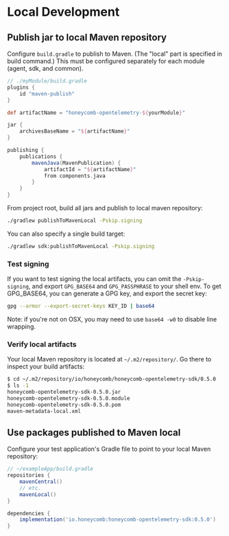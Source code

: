 # Local Development

## Publish jar to local Maven repository

Configure `build.gradle` to publish to Maven.
(The "local" part is specified in build command.)
This must be configured separately for each module (agent, sdk, and common).

```groovy
// ./myModule/build.gradle
plugins {
    id "maven-publish"
}

def artifactName = "honeycomb-opentelemetry-${yourModule}"

jar {
    archivesBaseName = "${artifactName}"
}

publishing {
    publications {
        mavenJava(MavenPublication) {
            artifactId = "${artifactName}"
            from components.java
        }
    }
}
```

From project root, build all jars and publish to local maven repository:

```sh
./gradlew publishToMavenLocal -Pskip.signing
```

You can also specify a single build target:

```sh
./gradlew sdk:publishToMavenLocal -Pskip.signing
```

### Test signing

If you want to test signing the local artifacts, you can omit the `-Pskip-signing`, and export `GPG_BASE64` and `GPG_PASSPHRASE` to your shell env.
To get GPG_BASE64, you can generate a GPG key, and export the secret key:

```sh
gpg --armor --export-secret-keys KEY_ID | base64
```

Note: if you're not on OSX, you may need to use `base64 -w0` to disable line wrapping.

### Verify local artifacts

Your local Maven repository is located at `~/.m2/repository/`.
Go there to inspect your build artifacts:

```sh
$ cd ~/.m2/repository/io/honeycomb/honeycomb-opentelemetry-sdk/0.5.0
$ ls -1
honeycomb-opentelemetry-sdk-0.5.0.jar
honeycomb-opentelemetry-sdk-0.5.0.module
honeycomb-opentelemetry-sdk-0.5.0.pom
maven-metadata-local.xml
```

## Use packages published to Maven local

Configure your test application's Gradle file
to point to your local Maven repository:

```groovy
// ~/exampleApp/build.gradle
repositories {
    mavenCentral()
    // etc.
    mavenLocal()
}

dependencies {
    implementation('io.honeycomb:honeycomb-opentelemetry-sdk:0.5.0')
}
```
